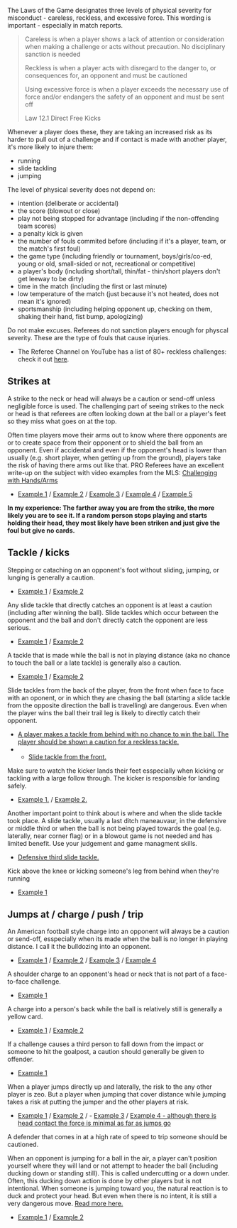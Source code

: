 The Laws of the Game designates three levels of physical severity for misconduct - careless, reckless, and excessive force. This wording is important - especially in match reports.

> Careless is when a player shows a lack of attention or consideration when making a challenge or acts without precaution. No disciplinary sanction is needed
> 
> Reckless is when a player acts with disregard to the danger to, or consequences for, an opponent and must be cautioned
> 
> Using excessive force is when a player exceeds the necessary use of force and/or endangers the safety of an opponent and must be sent off
> 
> Law 12.1 Direct Free Kicks

Whenever a player does these, they are taking an increased risk as its harder to pull out of a challenge and if contact is made with another player, it's more likely to injure them:
- running
- slide tackling
- jumping

The level of physical severity does not depend on:
- intention (deliberate or accidental)
- the score (blowout or close)
- play not being stopped for advantage (including if the non-offending team scores)
- a penalty kick is given
- the number of fouls commited before (including if it's a player, team, or the match's first foul)
- the game type (including friendly or tournament, boys/girls/co-ed, young or old, small-sided or not, recreational or competitive)
- a player's body (including short/tall, thin/fat - thin/short players don't get leeway to be dirty)
- time in the match (including the first or last minute)
- low temperature of the match (just because it's not heated, does not mean it's ignored)
- sportsmanship (including helping opponent up, checking on them, shaking their hand, fist bump, apologizing)

Do not make excuses. Referees do not sanction players enough for physcal severity. These are the type of fouls that cause injuries. 
- The Referee Channel on YouTube has a list of 80+ reckless challenges: check it out [here](https://www.youtube.com/playlist?list=PL4OiywE4asSdqTZIY2Lpw9ks2BY5ExiR9).

## Strikes at

A strike to the neck or head will always be a caution or send-off unless negligible force is used. The challenging part of seeing strikes to the neck or head is that referees are often looking down at the ball or a player's feet so they miss what goes on at the top.

Often time players move their arms out to know where there opponents are or to create space from their opponent or to shield the ball from an opponent. Even if accidental and even if the opponent's head is lower than usually (e.g. short player, when getting up from the ground), players take the risk of having there arms out like that. PRO Referees have an excellent write-up on the subject with video examples from the MLS: [Challenging with Hands/Arms](https://proreferees.com/2020/04/20/pro-insight-tool-or-weapon-challenging-with-hands-arms/)

- [Example 1](https://youtu.be/Zxnn7GNixcQ?t=876) / [Example 2](https://youtu.be/06lqnmddvKQ?t=142) / [Example 3](https://youtu.be/N9gHcVw_aws?t=714) / [Example 4](https://www.youtube.com/watch?v=nRJUKBI9Fnk&t=717s) / [Example 5](https://youtu.be/nRJUKBI9Fnk?t=711)

**In my experience: The farther away you are from the strike, the more likely you are to see it. If a random person stops playing and starts holding their head, they most likely have been striken and just give the foul but give no cards.**

## Tackle / kicks

Stepping or cataching on an opponent's foot without sliding, jumping, or lunging is generally a caution.
- [Example 1](https://www.youtube.com/watch?v=ppq4hrSv2Tc&t=154s) / [Example 2](https://youtu.be/w-pwxB-ygjM?feature=shared&t=144)

Any slide tackle that directly catches an opponent is at least a caution (including after winning the ball). Slide tackles which occur between the opponent and the ball and don't directly catch the opponent are less serious.
- [Example 1](https://youtu.be/GBHiiU8lekE?t=386) / [Example 2](https://youtu.be/FxcrgGIW_pw?feature=shared&t=285)

A tackle that is made while the ball is not in playing distance (aka no chance to touch the ball or a late tackle) is generally also a caution. 
- [Example 1](https://www.youtube.com/watch?v=WJP50N3Jq-E) / [Example 2](https://youtu.be/eFxYX4x1za0?t=790)

Slide tackles from the back of the player, from the front when face to face with an oponent, or in which they are chasing the ball (starting a slide tackle from the opposite direction the ball is travelling) are dangerous. Even when the player wins the ball their trail leg is likely to directly catch their opponent.
- [A player makes a tackle from behind with no chance to win the ball. The player should be shown a caution for a reckless tackle.](https://youtu.be/ICuWXmOqcho)
- - [Slide tackle from the front.](https://youtu.be/7fNr7Yk55TM?feature=shared&t=230)

Make sure to watch the kicker lands their feet esspecially when kicking or tackling with a large follow through. The kicker is responsible for landing safely.
- [Example 1.](https://youtu.be/cC2xKHflYkY?feature=shared&t=786) / [Example 2.](https://youtu.be/cC2xKHflYkY?feature=shared&t=785)

Another important point to think about is where and when the slide tackle took place. A slide tackle, usually a last ditch maneauvaur, in the defensive or middle third or when the ball is not being played towards the goal (e.g. laterally, near corner flag) or in a blowout game is not needed and has limited benefit. Use your judgement and game managment skills. 
- [Defensive third slide tackle.](https://youtu.be/yueTdu0S_Js?feature=shared&t=1016)

Kick above the knee or kicking someone's leg from behind when they're running
- [Example 1](https://youtu.be/CP5o_bPAYrg?feature=shared&t=751)

## Jumps at / charge / push / trip

An American football style charge into an opponent will always be a caution or send-off, esspecially when its made when the ball is no longer in playing distance. I call it the bulldozing into an opponent. 

- [Example 1](https://youtu.be/Zxnn7GNixcQ?t=678) / [Example 2](https://youtu.be/GBHiiU8lekE?t=420) / [Example 3](https://youtu.be/7cZpV_ZAfzw) / [Example 4](https://youtu.be/vR3DpyYTH2k)

A shoulder charge to an opponent's head or neck that is not part of a face-to-face challenge.
- [Example 1](https://youtu.be/GBHiiU8lekE?t=217)

A charge into a person's back while the ball is relatively still is generally a yellow card.
- [Example 1](https://youtu.be/yueTdu0S_Js?feature=shared&t=120) / [Example 2](https://youtu.be/79cBWbiWElA?feature=shared&t=605)

If a challenge causes a third person to fall down from the impact or someone to hit the goalpost, a caution should generally be given to offender.
- [Example 1](https://youtu.be/qUwa-YNH-ek)

When a player jumps directly up and laterally, the risk to the any other player is zeo. But a player when jumping that cover distance while jumping takes a risk at putting the jumper and the other players at risk. 

- [Example 1](https://youtu.be/u-y3AiAm2pI?t=606) / [Example 2](https://youtu.be/GYWeklAEl_0?t=6) / - [Example 3](https://youtu.be/7S_jphEXARY) / [Example 4 - although there is head contact the force is minimal as far as jumps go](https://youtu.be/CjSmyUcN_XY)

A defender that comes in at a high rate of speed to trip someone should be cautioned. 

When an opponent is jumping for a ball in the air, a player can't position yourself where they will land or not attempt to header the ball (including ducking down or standing still). This is called undercutting or a down under. Often, this ducking down action is done by other players but is not intentional. When someone is jumping toward you, the natural reaction is to duck and protect your head. But even when there is no intent, it is still a very dangerous move. [Read more here.](https://the18.com/soccer-entertainment/forget-var-its-time-rethink-way-football-arbitrates-aerial-challenges?amp=)
- [Example 1](https://www.tiktok.com/t/ZPRW7qUWT/) / [Example 2](https://youtu.be/VihDwiKCan4?feature=shared&t=91)
